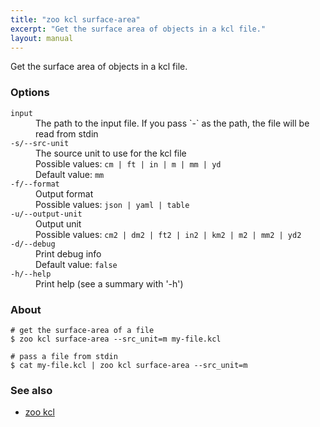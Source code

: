 ```yaml
---
title: "zoo kcl surface-area"
excerpt: "Get the surface area of objects in a kcl file."
layout: manual
---
```


Get the surface area of objects in a kcl file.

### Options

<dl class="flags">
   <dt><code>input</code></dt>
   <dd>The path to the input file. If you pass `-` as the path, the file will be read from stdin</dd>

   <dt><code>-s/--src-unit</code></dt>
   <dd>The source unit to use for the kcl file<br/>Possible values: <code>cm | ft | in | m | mm | yd</code><br/>Default value: <code>mm</code></dd>

   <dt><code>-f/--format</code></dt>
   <dd>Output format<br/>Possible values: <code>json | yaml | table</code></dd>

   <dt><code>-u/--output-unit</code></dt>
   <dd>Output unit<br/>Possible values: <code>cm2 | dm2 | ft2 | in2 | km2 | m2 | mm2 | yd2</code></dd>

   <dt><code>-d/--debug</code></dt>
   <dd>Print debug info<br/>Default value: <code>false</code></dd>

   <dt><code>-h/--help</code></dt>
   <dd>Print help (see a summary with '-h')</dd>
</dl>


### About

```
# get the surface-area of a file
$ zoo kcl surface-area --src_unit=m my-file.kcl

# pass a file from stdin
$ cat my-file.kcl | zoo kcl surface-area --src_unit=m
```

### See also

* [zoo kcl](./zoo_kcl)